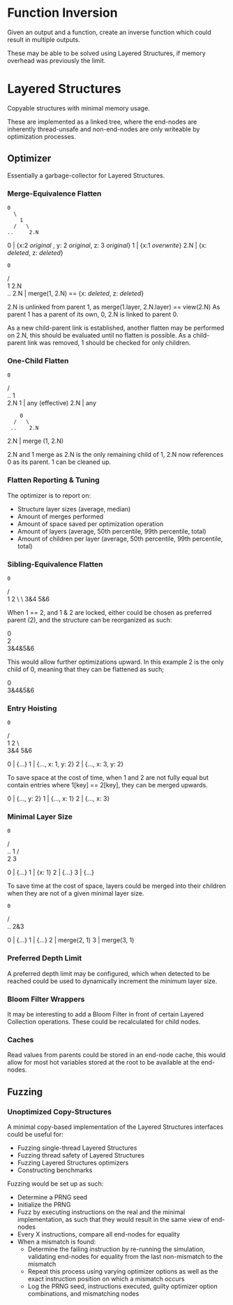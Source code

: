 # Function Inversion

Given an output and a function, create an inverse function which could result in multiple outputs.

These may be able to be solved using Layered Structures, if memory overhead was previously the limit.

# Layered Structures

Copyable structures with minimal memory usage.

These are implemented as a linked tree, where the end-nodes are inherently thread-unsafe and non-end-nodes are only writeable by optimization processes.

## Optimizer

Essentially a garbage-collector for Layered Structures.

### Merge-Equivalence Flatten

    0
      \
        1
      /   \
    ..     2.N
0   | {x:2 _original_ , y: 2 _original_, z: 3 _original_}
1   | {x:1 _overwrite_}
2.N | {x: _deleted_, z: _deleted_}

    0
  /   \
1       2.N
  \
   ..
 2.N | merge(1, 2.N) == {x: _deleted_, z: _deleted_}

2.N is unlinked from parent 1, as merge(1.layer, 2.N.layer) == view(2.N)
As parent 1 has a parent of its own, 0, 2.N is linked to parent 0.

As a new child-parent link is established, another flatten may be performed on 2.N, this should be evaluated until no flatten is possible.
As a child-parent link was removed, 1 should be checked for only children.

### One-Child Flatten

    0
  /   \
 ..     1
          \
           2.N
1   | any (effective)
2.N | any

        0
      /   \
     ..    2.N
2.N | merge (1, 2.N)

2.N and 1 merge as 2.N is the only remaining child of 1, 2.N now references 0 as its parent.
1 can be cleaned up.

### Flatten Reporting & Tuning

The optimizer is to report on:
- Structure layer sizes (average, median)
- Amount of merges performed
- Amount of space saved per optimization operation
- Amount of layers (average, 50th percentile, 99th percentile, total)
- Amount of children per layer (average, 50th percentile, 99th percentile, total)

### Sibling-Equivalence Flatten

    0
  /   \
1       2
  \       \ 
   3&4     5&6

When 1 == 2, and 1 & 2 are locked, either could be chosen as preferred parent (2), and the structure can be reorganized as such:

0
  \
    2
      \
     3&4&5&6

This would allow further optimizations upward. In this example 2 is the only child of 0, meaning that they can be flattened as such;

0
  \
 3&4&5&6

### Entry Hoisting

    0
  /   \
1       2
  \       \
   3&4     5&6

0 | {...}
1 | {..., x: 1, y: 2}
2 | {..., x: 3, y: 2}

To save space at the cost of time, when 1 and 2 are not fully equal but contain entries where 1[key] == 2[key], they can be merged upwards.

0 | {..., y: 2}
1 | {..., x: 1}
2 | {..., x: 3}

### Minimal Layer Size

    0
  /   \
 ..     1
      /   \
    2       3

0 | {...}
1 | {x: 1}
2 | {...}
3 | {...}

To save time at the cost of space, layers could be merged into their children when they are not of a given minimal layer size.

    0
  /   \
 ..     2&3

0 | {...}
1 | {...}
2 | merge(2, 1)
3 | merge(3, 1)

### Preferred Depth Limit

A preferred depth limit may be configured, which when detected to be reached could be used to dynamically increment the minimum layer size.

### Bloom Filter Wrappers

It may be interesting to add a Bloom Filter in front of certain Layered Collection operations.
These could be recalculated for child nodes.

### Caches

Read values from parents could be stored in an end-node cache, this would allow for most hot variables
stored at the root to be available at the end-nodes.

## Fuzzing

### Unoptimized Copy-Structures

A minimal copy-based implementation of the Layered Structures interfaces could be useful for:
- Fuzzing single-thread Layered Structures
- Fuzzing thread safety of Layered Structures
- Fuzzing Layered Structures optimizers
- Constructing benchmarks

Fuzzing would be set up as such:
- Determine a PRNG seed
- Initialize the PRNG
- Fuzz by executing instructions on the real and the minimal implementation,
  as such that they would result in the same view of end-nodes
- Every X instructions, compare all end-nodes for equality
- When a mismatch is found:
  - Determine the failing instruction by re-running the simulation, validating end-nodes for equality from the last non-mismatch to the mismatch
  - Repeat this process using varying optimizer options as well as the exact instruction position on which a mismatch occurs
  - Log the PRNG seed, instructions executed, guilty optimizer option combinations, and mismatching nodes

